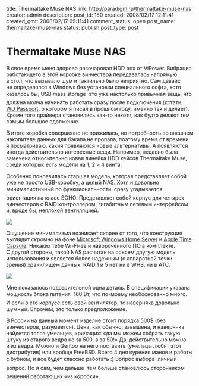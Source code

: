 title: Thermaltake Muse NAS
link: http://paradigm.ru/thermaltake-muse-nas
creator: admin
description: 
post_id: 180
created: 2008/02/17 12:11:41
created_gmt: 2008/02/17 09:11:41
comment_status: open
post_name: thermaltake-muse-nas
status: publish
post_type: post

# Thermaltake Muse NAS

В свое время меня здорово разочаровал HDD box от ViPower. Вибрация работающего в этой коробке винчестера передавалась напрямую в стол, что вызывало шум и тактильно было неприятно. Сам девайс не определялся в Windows без установки специального софта, хотя казалось бы, USB mass storage  это уже настолько привычная вещь, что должна молча начинать работать сразу после подключения (кстати, [WD Passport](/2007/12/04/wd-passport/), о котором я писал в прошлом году, именно так и делает). Кроме того драйвера становились как-то нехотя, как будто делают тем самым большое одолжение.

В итоге коробка совершенно не прижилась, но потребность во внешнем накопителе данных для бэкапа не пропала, поэтому время от времени я посматриваю, какия появляются новые альтернативы. А появляются иногда действительно интересные вещи. Например, недавно была замечена относительно новая линейка HDD кейсов Thermaltake Muse, среди которых есть модели на 1, 2 и 4 винта.

Особенно понравилась старшая модель, которая представляет собой уже не просто USB-коробку, а целый NAS. Хотя и довольно минималистичный по функциональности  сразу угадывается ориентация на класс SOHO. Представляет собой корпус для четырех винчестеров с RAID контроллером, гигабитным сетевым интерфейсом и, вроде бы, неплохой вентиляцией.

![](/;-\)/2008/02/03_angleview_450.jpg)

Ощущение минимализма возникает скорее от того, что конструкция выглядит скромно на фоне [Microsoft Windows Home Server](http://b23.ru/ntf) и [Apple Time Capsule](http://www.apple.com/timecapsule/). Никаких тебе Wi-Fi-ев и навороченного ПО в комплекте. С другой стороны, такой NAS расчитан на совсем другую модель использования и является более надежным (с аппаратной точки зрения) хранилищем данных. RAID 1 и 5 нет ни в WHS, ни в ATC. 

![](/;-\)/2008/02/02_componenintroduction.gif)

Мне показалось подозрительной одна деталь. В спецификации указана мощность блока питания  160 Вт, что по-моему необоснованно много. И если в его корпусе есть свой вентилятор, то наверняка довольно шумный. Впрочем, это только предположение.

В России на данный момент изделие стоит порядка 500$ (без винчестеров, разумеется). Цена, как обычно, завышена, и наверняка найдется толпа умельцев, кричащих: «да мы можем собрать такую штуку из старого ведра не за 500, а за 50!» Да, действительно можно и из ведра. Можно и Gentoo на него поставить (умельцы любят этот дистрибутив) или вообще FreeBSD. Всего 4 дня курения манов и работы с бубном, и все будет классно работать :) Вопрос выбора  личный вопрос. Но я сам, чем дальше  тем больше становлюсь сторонником решений работающих «из коробки».